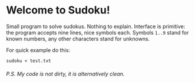 # Welcome to Sudoku!

 Small program to solve sudokus. Nothing to explain. Interface is primitive: the program accepts nine lines, nice symbols each. Symbols `1..9` stand for known numbers, any other characters stand for unknowns.
 
 For quick example do this:
 ```
 sudoku < test.txt
 ```

###### P.S. My code is not dirty, it is alternatively clean.